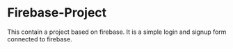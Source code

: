 # Firebase-Project
This contain a project based on firebase.
It is a simple login and signup form connected to firebase.
